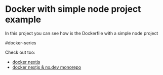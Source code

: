 # Docker with simple node project example

In this project you can see how is the Dockerfile with a simple node project

#docker-series

Check out too:

- [docker nextjs](https://github.com/romelgomez/docker-series-nextjs)
- [docker nextjs & nx.dev monorepo](https://github.com/romelgomez/docker-series-nextjs-nx-monorepo)
